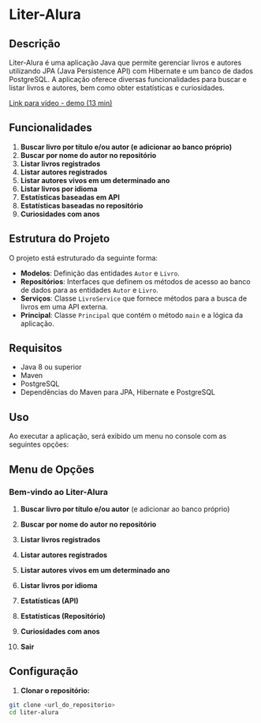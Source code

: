 # Liter-Alura

## Descrição

Liter-Alura é uma aplicação Java que permite gerenciar livros e autores utilizando JPA (Java Persistence API) com Hibernate e um banco de dados PostgreSQL. A aplicação oferece diversas funcionalidades para buscar e listar livros e autores, bem como obter estatísticas e curiosidades.

[Link para vídeo - demo (13 min)](https://youtu.be/S_Wtcx2KEOc)

## Funcionalidades

1. **Buscar livro por título e/ou autor (e adicionar ao banco próprio)**
2. **Buscar por nome do autor no repositório**
3. **Listar livros registrados**
4. **Listar autores registrados**
5. **Listar autores vivos em um determinado ano**
6. **Listar livros por idioma**
7. **Estatísticas baseadas em API**
8. **Estatísticas baseadas no repositório**
9. **Curiosidades com anos**

## Estrutura do Projeto

O projeto está estruturado da seguinte forma:

- **Modelos**: Definição das entidades `Autor` e `Livro`.
- **Repositórios**: Interfaces que definem os métodos de acesso ao banco de dados para as entidades `Autor` e `Livro`.
- **Serviços**: Classe `LivroService` que fornece métodos para a busca de livros em uma API externa.
- **Principal**: Classe `Principal` que contém o método `main` e a lógica da aplicação.

## Requisitos

- Java 8 ou superior
- Maven
- PostgreSQL
- Dependências do Maven para JPA, Hibernate e PostgreSQL

## Uso

Ao executar a aplicação, será exibido um menu no console com as seguintes opções:

## Menu de Opções

### Bem-vindo ao Liter-Alura

1. **Buscar livro por título e/ou autor** (e adicionar ao banco próprio)  
2. **Buscar por nome do autor no repositório**  
3. **Listar livros registrados**  
4. **Listar autores registrados**  
5. **Listar autores vivos em um determinado ano**  
6. **Listar livros por idioma**  
7. **Estatísticas (API)**  
8. **Estatísticas (Repositório)**  
9. **Curiosidades com anos**  

0. **Sair**



## Configuração

1. **Clonar o repositório:**

```bash
git clone <url_do_repositorio>
cd liter-alura


